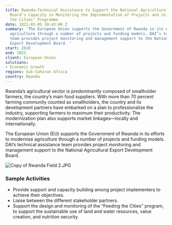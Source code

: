 ```yaml
---
title: Rwanda—Technical Assistance to Support the National Agricultural Export Development
  Board’s Capacity in Monitoring the Implementation of Projects and in the ‘Feeding
  the Cities’ Programme
date: 2021-02-05 10:43:00 Z
summary: 'The European Union supports the Government of Rwanda in its efforts to modernise
  agriculture through a number of projects and funding models. DAI’s technical assistance
  team provides project monitoring and management support to the National Agricultural
  Export Development Board. '
start: 2020
end: 2023
client: European Union
solutions:
- Economic Growth
regions: Sub-Saharan Africa
country: Rwanda
---
```


Rwanda’s agricultural sector is predominantly composed of smallholder farmers, the country’s main food suppliers. With more than 70 percent farming community counted as smallholders, the country and its development partners have embarked on a plan to professionalize the industry, supporting farmers to maximum their productivity. The modernization plan also supports market linkages—locally and internationally. 

The European Union (EU) supports the Government of Rwanda in its efforts to modernise agriculture through a number of projects and funding models. DAI’s technical assistance team provides project monitoring and management support to the National Agricultural Export Development Board. 

![Copy of Rwanda Field 2.JPG](/uploads/Copy%20of%20Rwanda%20Field%202.JPG)

### Sample Activities

* Provide support and capacity building among project implementers to achieve their objectives.
* Liaise between the different stakeholder partners.
* Support the design and monitoring of the “Feeding the Cities” program, to support the sustainable use of land and water resources, value creation, and nutrition security.